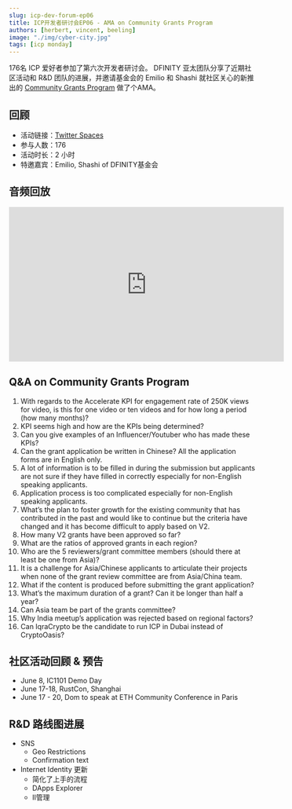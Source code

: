```yaml
---
slug: icp-dev-forum-ep06
title: ICP开发者研讨会EP06 - AMA on Community Grants Program
authors: [herbert, vincent, beeling]
image: "./img/cyber-city.jpg"
tags: [icp monday]
---
```


176名 ICP 爱好者参加了第六次开发者研讨会。 DFINITY 亚太团队分享了近期社区活动和 R&D 团队的进展，并邀请基金会的 Emilio 和 Shashi 就社区关心的新推出的 [Community Grants Program](https://dfinity.org/community-grants/) 做了个AMA。

<!--truncate-->

## 回顾

- 活动链接：[Twitter Spaces](https://twitter.com/herbertyang/status/1661667754087452672?s=20)
- 参与人数：176
- 活动时长：2 小时
- 特邀嘉宾：Emilio, Shashi of DFINITY基金会

## 音频回放

<iframe width="560" height="315" src="https://www.youtube.com/embed/6UJ4nUDlZQk?si=KfV8KGUoau72eb1J" title="YouTube video player" frameborder="0" allow="accelerometer; autoplay; clipboard-write; encrypted-media; gyroscope; picture-in-picture; web-share" allowfullscreen></iframe>

## Q&A on Community Grants Program

1. With regards to the Accelerate KPI for engagement rate of 250K views for video, is this for one video or ten videos and for how long a period (how many months)?
2. KPI seems high and how are the KPIs being determined?
3. Can you give examples of an Influencer/Youtuber who has made these KPIs?
4. Can the grant application be written in Chinese? All the application forms are in English only.
5. A lot of information is to be filled in during the submission but applicants are not sure if they have filled in correctly especially for non-English speaking applicants.
6. Application process is too complicated especially for non-English speaking applicants.
7. What’s the plan to foster growth for the existing community that has contributed in the past and would like to continue but the criteria have changed and it has become difficult to apply based on V2.
8. How many V2 grants have been approved so far?
9. What are the ratios of approved grants in each region?
10. Who are the 5 reviewers/grant committee members (should there at least be one from Asia)?
11. It is a challenge for Asia/Chinese applicants to articulate their projects when none of the grant review committee are from Asia/China team.
12. What if the content is produced before submitting the grant application?
13. What’s the maximum duration of a grant? Can it be longer than half a year?
14. Can Asia team be part of the grants committee?
15. Why India meetup’s application was rejected based on regional factors?
16. Can IqraCrypto be the candidate to run ICP in Dubai instead of CryptoOasis?

## 社区活动回顾 & 预告

- June 8, IC1101 Demo Day
- June 17-18, RustCon, Shanghai
- June 17 - 20, Dom to speak at ETH Community Conference in Paris

## R&D 路线图进展

- SNS
    - Geo Restrictions
    - Confirmation text
- Internet Identity 更新
    - 简化了上手的流程    
    - DApps Explorer
    - II管理